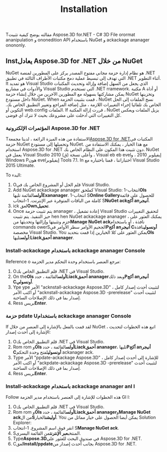 ﻿---
title: Installation
type: docs
weight: 40
url: /ar/net/installation/
description: Tمقالته يوضح كيفية تثبيت Aspose.3D for.NET - C# 3D File orormat ananipulation و ononedition API باستخدام NuGet و ackackage ananager onononly.
---
Tمقالته يوضح كيفية تثبيت Aspose.3D for.NET - C# 3D File orormat ananipulation و ononedition API باستخدام NuGet و ackackage ananager onononly.

## **Instيعادل Aspose.3D for .NET من خلال NuGet**
NuGet هو نظام إدارة حزمة مجاني مفتوح المصدر يركز على المطورين لمنصة .NET التي تهدف إلى تبسيط عملية دمج مكتبات الأطراف الثالثة في تطبيق .NET أثناء التطوير. It هو تمديد Visual Studio الذي يجعل من السهل إضافة وإزالة وتحديث المكتبات والأدوات في مشاريع Visual Studio التي تستخدم .NET rramework. مكتبة A أو أداة يمكن مشاركتها بسهولة مع المطورين الآخرين من خلال إنشاء حزمة NuGet وتخزينها داخل مستودع NuGet. When قمت بتثبيت الحزمة ، NuGet نسخ الملفات إلى الحل الخاص بك تلقائيا إجراء التغييرات اللازمة ، مثل إضافة المراجع وتغيير التطبيق الخاص بك. التكوين أو web.config الملفات. If قررت إزالة المكتبة ، NuGet يزيل الملفات ويعكس كل التغييرات التي أدخلت على مشروعك بحيث لا تترك أي فوضى.
### **المؤتمرات الإلكترونية Aspose.3D for .NET**
Tالاستفادة من هذه الميزة الرائعة ، لدينا مجمعة[Aspose.3D for .NET](https://www.nuget.org/packages/Aspose.3D)المكتبات في حزمة NuGet وتحميلها إلى مستودع NuGet. مع هذا الخيار ، يمكنك الاستفادة من استخدام Aspose.3D for .NET دون تثبيت هذا المكون على النظام الخاص بك. NuGet يعمل في Visual Studio 2010 وأعلى نسخة (ق) ، Visual eb eb evelإيفيلوبر 2010 ، و Windows Pهون evelإيفيلوبر Tools 7.1. In اختباراتنا ، قمنا باختباره مع Visual Studio 2015 Ultimate.

To البدء:

1. Oقلم الحل أو المشروع الخاص بك في Visual Studio.
1. Add NuGet ackackage ananager كملحق Visual Studio:
1-انتخاب**Ols أولس**القائمة تليها**Exananager**.
1-انتخاب S**Online Gallery**للحصول على قائمة كاملة من الباقات المتوفرة عبر الإنترنت.
1-انتخاب S**NuGet ackأكج anأنيجر**.
1. ick لعق**Ownتحميل**.
1. Once يتم تثبيت حزمة ananager ، إعادة تشغيل Visual Studio لتحقيق التغييرات حيز التنفيذ.
يتم تثبيت hen hen NuGet ackackage ananager ، يمكنك العثور على حزم وتثبيتها وإزالتها وتحديثها من**Manage NuGet ack**نافذة ، أو باستخدام commands owerSالجحيم الأوامر سطر الأوامر في**Pأكج anأنيجر Cأونسولي**نافذة مخصصة Visual Studio. You يمكن العثور على كلا الخيارين إذا قمت بتحديد**Ols أولس**تليها:**Liackأحمق ananager**.
### **Install-ackackage باستخدام ackackage ananager Console**
Reference o مرجع العنصر باستخدام وحدة التحكم مدير الحزمة:

1. Oقلم التطبيق الخاص بك .NET في Visual Studio.
1. On the**Ols أولس**القائمة ، حدد**Liackأحمق ananager**وبعد ذلك**Pأكج anأنيجر Cأونسولي**.
1. Ype ype الأمر "acknstall-ackackage Aspose.3D" لتثبيت أحدث إصدار كامل ، أو اكتب الأمر "acknstall-ackackage Aspose.3D -prerelease" لتثبيت أحدث إصدار بما في ذلك الإصلاحات الساخنة.
1. Ress بريس**Enter**.
### **حزمة pdate Uباستخدام ackackage ananager Console**
If لقد قمت بالفعل بالإشارة إلى العنصر من خلال NuGet ، اتبع هذه الخطوات لتحديث الإشارة إلى أحدث إصدار:

1. Oقلم التطبيق الخاص بك .NET في Visual Studio.
1. Rom rom و**Ols أولس**القائمة ، حدد**Liackأحمق ananager**، تليها**Pأكج anأنيجر Cأونسولي**لفتح وحدة التحكم ackanager ack.
1. Type الأمر "ppdate-ackackage Aspose.3D" للإشارة إلى أحدث إصدار كامل ، أو اكتب الأمر "ackpdate-ackackage Aspose.3D -prerelease" لتثبيت أحدث إصدار بما في ذلك الإصلاحات الساخنة.
1. Ress بريس**Enter**.
### **Install-ackackage باستخدام ackackage ananager anI I**
Follow هذه الخطوات للإشارة إلى العنصر باستخدام مدير الحزمة GI I:

1. Oقلم التطبيق الخاص بك .NET في Visual Studio.
1. Rom rom و**Ols أولس**القائمة ، حدد**Liackأحمق ananager**و**Manage NuGet ack**من ال**Sأوليشن**الخيار.
You يمكن أيضا الحصول على خيار مماثل من Solution Explorer:
1. انقر فوق اسم المشروع.
1-انتخاب S**Manage NuGet ack**.
1. Sالمنتخب**عبر الإنترنت**من القائمة اليسرى.
1. Type**Aspose.3D**في صندوق البحث للعثور على Aspose.3D for .NET.
1. Cلعق**Install/ppdate**بجانب أحدث إصدار من Aspose.3D for .NET.
